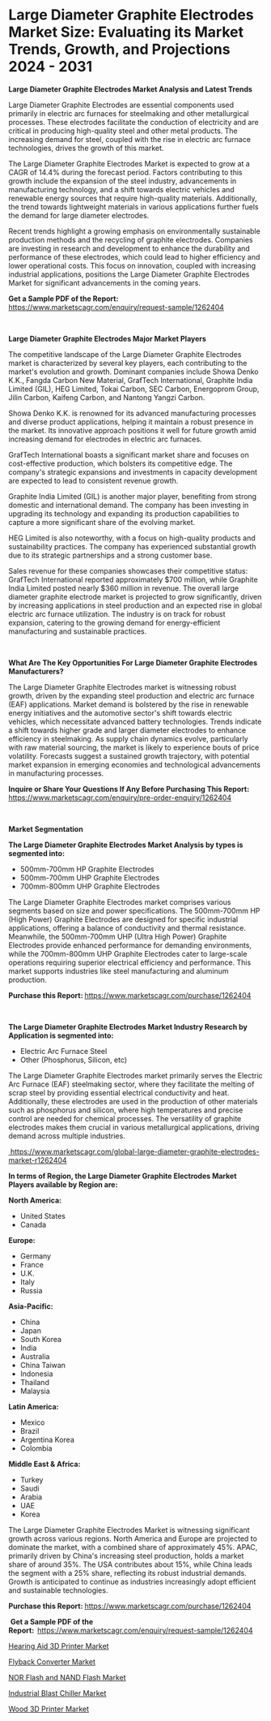 <p><h1>Large Diameter Graphite Electrodes Market Size: Evaluating its Market Trends, Growth, and Projections 2024 - 2031</h1></p><p><strong>Large Diameter Graphite Electrodes Market Analysis and Latest Trends</strong></p>
<p><p>Large Diameter Graphite Electrodes are essential components used primarily in electric arc furnaces for steelmaking and other metallurgical processes. These electrodes facilitate the conduction of electricity and are critical in producing high-quality steel and other metal products. The increasing demand for steel, coupled with the rise in electric arc furnace technologies, drives the growth of this market.</p><p>The Large Diameter Graphite Electrodes Market is expected to grow at a CAGR of 14.4% during the forecast period. Factors contributing to this growth include the expansion of the steel industry, advancements in manufacturing technology, and a shift towards electric vehicles and renewable energy sources that require high-quality materials. Additionally, the trend towards lightweight materials in various applications further fuels the demand for large diameter electrodes.</p><p>Recent trends highlight a growing emphasis on environmentally sustainable production methods and the recycling of graphite electrodes. Companies are investing in research and development to enhance the durability and performance of these electrodes, which could lead to higher efficiency and lower operational costs. This focus on innovation, coupled with increasing industrial applications, positions the Large Diameter Graphite Electrodes Market for significant advancements in the coming years.</p></p>
<p><strong>Get a Sample PDF of the Report:&nbsp;</strong> <a href="https://www.marketscagr.com/enquiry/request-sample/1262404?utm_campaign=1261&utm_medium=2&utm_source=Github&utm_content=ia&utm_term=29092024&utm_id=large-diameter-graphite-electrodes">https://www.marketscagr.com/enquiry/request-sample/1262404</a></p>
<p>&nbsp;</p>
<p><strong>Large Diameter Graphite Electrodes Major Market Players</strong></p>
<p><p>The competitive landscape of the Large Diameter Graphite Electrodes market is characterized by several key players, each contributing to the market's evolution and growth. Dominant companies include Showa Denko K.K., Fangda Carbon New Material, GrafTech International, Graphite India Limited (GIL), HEG Limited, Tokai Carbon, SEC Carbon, Energoprom Group, Jilin Carbon, Kaifeng Carbon, and Nantong Yangzi Carbon.</p><p>Showa Denko K.K. is renowned for its advanced manufacturing processes and diverse product applications, helping it maintain a robust presence in the market. Its innovative approach positions it well for future growth amid increasing demand for electrodes in electric arc furnaces.</p><p>GrafTech International boasts a significant market share and focuses on cost-effective production, which bolsters its competitive edge. The company's strategic expansions and investments in capacity development are expected to lead to consistent revenue growth.</p><p>Graphite India Limited (GIL) is another major player, benefiting from strong domestic and international demand. The company has been investing in upgrading its technology and expanding its production capabilities to capture a more significant share of the evolving market.</p><p>HEG Limited is also noteworthy, with a focus on high-quality products and sustainability practices. The company has experienced substantial growth due to its strategic partnerships and a strong customer base.</p><p>Sales revenue for these companies showcases their competitive status: GrafTech International reported approximately $700 million, while Graphite India Limited posted nearly $360 million in revenue. The overall large diameter graphite electrode market is projected to grow significantly, driven by increasing applications in steel production and an expected rise in global electric arc furnace utilization. The industry is on track for robust expansion, catering to the growing demand for energy-efficient manufacturing and sustainable practices.</p></p>
<p>&nbsp;</p>
<p><strong>What Are The Key Opportunities For Large Diameter Graphite Electrodes Manufacturers?</strong></p>
<p><p>The Large Diameter Graphite Electrodes market is witnessing robust growth, driven by the expanding steel production and electric arc furnace (EAF) applications. Market demand is bolstered by the rise in renewable energy initiatives and the automotive sector's shift towards electric vehicles, which necessitate advanced battery technologies. Trends indicate a shift towards higher grade and larger diameter electrodes to enhance efficiency in steelmaking. As supply chain dynamics evolve, particularly with raw material sourcing, the market is likely to experience bouts of price volatility. Forecasts suggest a sustained growth trajectory, with potential market expansion in emerging economies and technological advancements in manufacturing processes.</p></p>
<p><strong>Inquire or Share Your Questions If Any Before Purchasing This Report:</strong> <a href="https://www.marketscagr.com/enquiry/pre-order-enquiry/1262404?utm_campaign=1261&utm_medium=2&utm_source=Github&utm_content=ia&utm_term=29092024&utm_id=large-diameter-graphite-electrodes">https://www.marketscagr.com/enquiry/pre-order-enquiry/1262404</a></p>
<p>&nbsp;</p>
<p><strong>Market Segmentation</strong></p>
<p><strong>The Large Diameter Graphite Electrodes Market Analysis by types is segmented into:</strong></p>
<p><ul><li>500mm-700mm HP Graphite Electrodes</li><li>500mm-700mm UHP Graphite Electrodes</li><li>700mm-800mm UHP Graphite Electrodes</li></ul></p>
<p><p>The Large Diameter Graphite Electrodes market comprises various segments based on size and power specifications. The 500mm-700mm HP (High Power) Graphite Electrodes are designed for specific industrial applications, offering a balance of conductivity and thermal resistance. Meanwhile, the 500mm-700mm UHP (Ultra High Power) Graphite Electrodes provide enhanced performance for demanding environments, while the 700mm-800mm UHP Graphite Electrodes cater to large-scale operations requiring superior electrical efficiency and performance. This market supports industries like steel manufacturing and aluminum production.</p></p>
<p><strong>Purchase this Report:&nbsp;</strong><a href="https://www.marketscagr.com/purchase/1262404?utm_campaign=1261&utm_medium=2&utm_source=Github&utm_content=ia&utm_term=29092024&utm_id=large-diameter-graphite-electrodes">https://www.marketscagr.com/purchase/1262404</a></p>
<p>&nbsp;</p>
<p><strong>The Large Diameter Graphite Electrodes Market Industry Research by Application is segmented into:</strong></p>
<p><ul><li>Electric Arc Furnace Steel</li><li>Other (Phosphorus, Silicon, etc)</li></ul></p>
<p><p>The Large Diameter Graphite Electrodes market primarily serves the Electric Arc Furnace (EAF) steelmaking sector, where they facilitate the melting of scrap steel by providing essential electrical conductivity and heat. Additionally, these electrodes are used in the production of other materials such as phosphorus and silicon, where high temperatures and precise control are needed for chemical processes. The versatility of graphite electrodes makes them crucial in various metallurgical applications, driving demand across multiple industries.</p></p>
<p><a href="https://www.marketscagr.com/global-large-diameter-graphite-electrodes-market-r1262404?utm_campaign=1261&utm_medium=2&utm_source=Github&utm_content=ia&utm_term=29092024&utm_id=large-diameter-graphite-electrodes">&nbsp;https://www.marketscagr.com/global-large-diameter-graphite-electrodes-market-r1262404</a></p>
<p><strong>In terms of Region, the Large Diameter Graphite Electrodes Market Players available by Region are:</strong></p>
<p>
    <p> <strong> North America: </strong>
        <ul>
            <li>United States</li>
            <li>Canada</li>
        </ul>
        </p> 
    <p> <strong> Europe: </strong>
        <ul>
            <li>Germany</li>
            <li>France</li>
            <li>U.K.</li>
            <li>Italy</li>
            <li>Russia</li>
        </ul>
        </p> 
    <p> <strong> Asia-Pacific: </strong>
        <ul>
            <li>China</li>
            <li>Japan</li>
            <li>South Korea</li>
            <li>India</li>
            <li>Australia</li>
            <li>China Taiwan</li>
            <li>Indonesia</li>
            <li>Thailand</li>
            <li>Malaysia</li>
        </ul>
        </p> 
    <p> <strong> Latin America: </strong>
        <ul>
            <li>Mexico</li>
            <li>Brazil</li>
            <li>Argentina Korea</li>
            <li>Colombia</li>
        </ul>
        </p> 
    <p> <strong> Middle East & Africa: </strong>
        <ul>
            <li>Turkey</li>
            <li>Saudi</li>
            <li>Arabia</li>
            <li>UAE</li>
            <li>Korea</li>
        </ul>
    </p>
    </p>
<p><p>The Large Diameter Graphite Electrodes Market is witnessing significant growth across various regions. North America and Europe are projected to dominate the market, with a combined share of approximately 45%. APAC, primarily driven by China's increasing steel production, holds a market share of around 35%. The USA contributes about 15%, while China leads the segment with a 25% share, reflecting its robust industrial demands. Growth is anticipated to continue as industries increasingly adopt efficient and sustainable technologies.</p></p>
<p><strong>Purchase this Report: </strong><a href="https://www.marketscagr.com/purchase/1262404?utm_campaign=1261&utm_medium=2&utm_source=Github&utm_content=ia&utm_term=29092024&utm_id=large-diameter-graphite-electrodes">https://www.marketscagr.com/purchase/1262404</a></p>
<p>&nbsp;<strong>Get a Sample PDF of the Report:&nbsp;&nbsp;</strong><a href="https://www.marketscagr.com/enquiry/request-sample/1262404?utm_campaign=1261&utm_medium=2&utm_source=Github&utm_content=ia&utm_term=29092024&utm_id=large-diameter-graphite-electrodes">https://www.marketscagr.com/enquiry/request-sample/1262404</a></p>
<p><strong></strong></p>
<p><p><a href="https://www.linkedin.com/pulse/hearing-aid-3d-printer-market-size-growth-trends-statistics-lbife?utm_campaign=1261&utm_medium=2&utm_source=Github&utm_content=ia&utm_term=29092024&utm_id=large-diameter-graphite-electrodes">Hearing Aid 3D Printer Market</a></p><p><a href="https://issuu.com/reportprime-2/docs/flyback-converter-market-size-2030._efe2dca41b2d2e?utm_campaign=1261&utm_medium=2&utm_source=Github&utm_content=ia&utm_term=29092024&utm_id=large-diameter-graphite-electrodes">Flyback Converter Market</a></p><p><a href="https://issuu.com/reportprime-2/docs/nor-flash-and-nand-flash-market-siz_addc8916cf11c7?utm_campaign=1261&utm_medium=2&utm_source=Github&utm_content=ia&utm_term=29092024&utm_id=large-diameter-graphite-electrodes">NOR Flash and NAND Flash Market</a></p><p><a href="https://www.linkedin.com/pulse/industrial-blast-chiller-market-global-regional-analysis-idbje?utm_campaign=1261&utm_medium=2&utm_source=Github&utm_content=ia&utm_term=29092024&utm_id=large-diameter-graphite-electrodes">Industrial Blast Chiller Market</a></p><p><a href="https://www.linkedin.com/pulse/what-emerging-market-trends-wood-3d-printer-detailed-drcxe?utm_campaign=1261&utm_medium=2&utm_source=Github&utm_content=ia&utm_term=29092024&utm_id=large-diameter-graphite-electrodes">Wood 3D Printer Market</a></p></p>